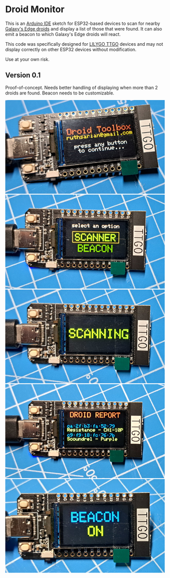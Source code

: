 # Droid Monitor
This is an [Arduino IDE](https://www.arduino.cc/en/software) sketch for ESP32-based devices to scan for nearby [Galaxy's Edge droids](https://disneyworld.disney.go.com/shops/hollywood-studios/droid-depot/) and display a list of those that were found. It can also emit a beacon to which Galaxy's Edge droids will react.

This code was specifically designed for [LILYGO TTGO](http://www.lilygo.cn/prod_view.aspx?Id=1126) devices and may not display correctly on other ESP32 devices without modification.

Use at your own risk.

## Version 0.1
Proof-of-concept. Needs better handling of displaying when more than 2 droids are found. Beacon needs to be customizable.

![enter image description here](images/v0.1_01_start.jpg)
![enter image description here](images/v0.1_02_menu.jpg)
![enter image description here](images/v0.1_03_scanning.jpg)
![enter image description here](images/v0.1_04_scan_results.jpg)
![enter image description here](images/v0.1_05_beacon.jpg)